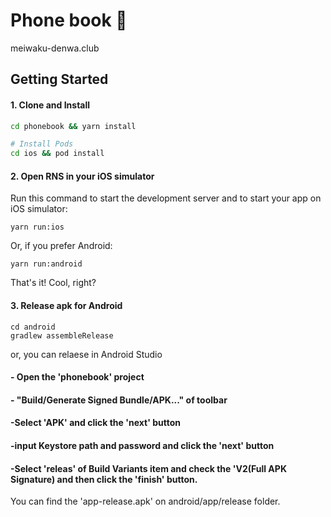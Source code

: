 # Phone book 🚀


meiwaku-denwa.club

## Getting Started

#### 1. Clone and Install

```bash
cd phonebook && yarn install

# Install Pods
cd ios && pod install
```

#### 2. Open RNS in your iOS simulator

Run this command to start the development server and to start your app on iOS simulator:
```
yarn run:ios
```

Or, if you prefer Android:
```
yarn run:android
```

That's it! Cool, right?

#### 3. Release apk for Android
```
cd android
gradlew assembleRelease
```

or, you can relaese in Android Studio
#### - Open the 'phonebook' project
#### - "Build/Generate Signed Bundle/APK..." of toolbar
#### -Select 'APK' and click the 'next' button 
#### -input Keystore path and password and  click the 'next' button
#### -Select 'releas' of Build Variants item and check the 'V2(Full APK Signature) and then click the 'finish' button.

You can find the 'app-release.apk' on android/app/release folder.
